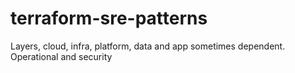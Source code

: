 # terraform-sre-patterns



Layers, cloud, infra, platform, data and app sometimes dependent.  Operational and security 
